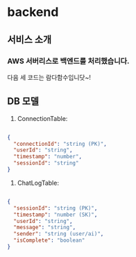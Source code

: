 # backend

## 서비스 소개
### AWS 서버리스로 백엔드를 처리했습니다.
다음 세 코드는 람다함수입니닷~!

## DB 모델
1. ConnectionTable:

```json

{
  "connectionId": "string (PK)",
  "userId": "string",
  "timestamp": "number",
  "sessionId": "string"
}

```

1. ChatLogTable:

```json

{
  "sessionId": "string (PK)",
  "timestamp": "number (SK)",
  "userId": "string",
  "message": "string",
  "sender": "string (user/ai)",
  "isComplete": "boolean"
}

```
